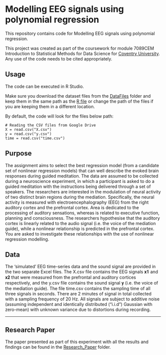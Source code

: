 # Modelling EEG signals using polynomial regression

This repository contains code for Modelling EEG signals using polynomial regression.

This project was created as part of the coursework for module 7089CEM Introduction to Statistical Methods for Data Science for [Coventry University](https://www.coventry.ac.uk/course-structure/pg/eec/data-science-and-computational-intelligence-msc/). Any use of the code needs to be cited appropriately. 

## Usage

The code can be executed in R Studio. 

Make sure you download the dataset files from the [DataFiles](https://github.com/siddesai80/StatisticalMethods/tree/main/DataFiles) folder and keep them in the same path as the [R file](https://github.com/siddesai80/StatisticalMethods/blob/main/RScript_for_stats.R) or change the path of the files if you are keeping them in a different location. 

By default, the code will look for the files below path:
```
# Reading the CSV files from Google Drive
X = read.csv("X.csv")
y = read.csv("y.csv")
time = read.csv("time.csv")
```

## Purpose

The assignment aims to select the best regression model (from a candidate set of nonlinear regression models) that can well describe the evoked brain responses during guided meditation. The data are assumed to be collected during a neuroscience experiment, in which a participant is asked to do a guided meditation with the instructions being delivered through a set of speakers. The researchers are interested in the modulation of neural activity of two distinct brain regions during the mediation. Specifically, the neural activity is measured with electroencephalography (EEG) from the right auditory cortex and the prefrontal cortex. Area is dedicated to the processing of auditory sensations, whereas is related to executive function, planning and consciousness. The researchers hypothesise that the auditory cortex is linearly related to the audio signal (i.e. the voice of the mediation guide), while a nonlinear relationship is predicted in the prefrontal cortex. You are asked to investigate these relationships with the use of nonlinear regression modelling. 

## Data

The ‘simulated’ EEG time-series data and the sound signal are provided in the two separate Excel files. The X.csv file contains the EEG signals 𝐱𝟏 and 𝐱𝟐 that were measured from the prefrontal and auditory cortices respectively, and the y.csv file contains the sound signal 𝐲 (i.e. the voice of the mediation guide). The file time.csv contains the sampling time of all three signals in seconds. There are 2 minutes of signal in total collected with a sampling frequency of 20 Hz. All signals are subject to additive noise (assuming independent and identically distributed (“i.i.d”) Gaussian with zero-mean) with unknown variance due to distortions during recording. 

---

## Research Paper

The paper presented as part of this experiment with all the results and findings can be found in the [Research_Paper](https://github.com/siddesai80/StatisticalMethods/tree/main/Research_Paper) folder.

